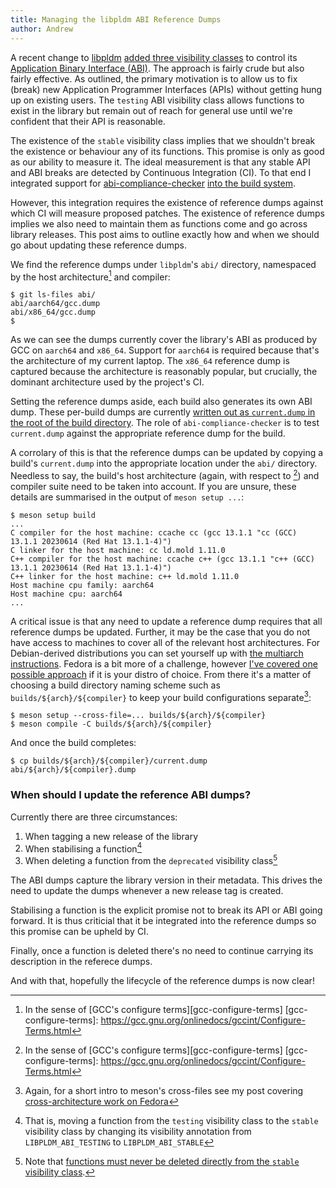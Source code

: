 ```yaml
---
title: Managing the libpldm ABI Reference Dumps
author: Andrew
---
```


A recent change to [libpldm][] [added three visibility
classes][amboar-libpldm-abi-control] to control its [Application Binary
Interface (ABI)][mike-hearn-writing-shared-libraries]. The approach is fairly
crude but also fairly effective. As outlined, the primary motivation is to allow
us to fix (break) new Application Programmer Interfaces (APIs) without getting
hung up on existing users. The `testing` ABI visibility class allows functions
to exist in the library but remain out of reach for general use until we're
confident that their API is reasonable.

[libpldm]: https://github.com/openbmc/libpldm
[amboar-libpldm-abi-control]: _posts/2023-06-06-deprecated-stable-and-testing-abis-for-libpldm.md
[mike-hearn-writing-shared-libraries]: https://plan99.net/~mike/writing-shared-libraries.html#backwards-compat

The existence of the `stable` visibility class implies that we shouldn't break
the existence or behaviour any of its functions. This promise is only as good as
our ability to measure it. The ideal measurement is that any stable API and ABI
breaks are detected by Continuous Integration (CI). To that end I integrated
support for [abi-compliance-checker][] [into the build
system][libpldm-abi-compliance].

[abi-compliance-checker]: https://lvc.github.io/abi-compliance-checker/
[libpldm-abi-compliance]: https://github.com/openbmc/libpldm/commit/953bc8c1a4e9f21981897d06b71159e403dfff1b

However, this integration requires the existence of reference dumps against
which CI will measure proposed patches. The existence of reference dumps implies
we also need to maintain them as functions come and go across library releases.
This post aims to outline exactly how and when we should go about updating these
reference dumps.

We find the reference dumps under `libpldm`'s `abi/` directory, namespaced by
the host architecture[^1] and compiler:

[^1]: In the sense of [GCC's configure terms][gcc-configure-terms]
[gcc-configure-terms]: https://gcc.gnu.org/onlinedocs/gccint/Configure-Terms.html

```
$ git ls-files abi/
abi/aarch64/gcc.dump
abi/x86_64/gcc.dump
$
```

As we can see the dumps currently cover the library's ABI as produced by GCC on
`aarch64` and `x86_64`. Support for `aarch64` is required because that's the
architecture of my current laptop. The `x86_64` reference dump is captured
because the architecture is reasonably popular, but crucially, the dominant
architecture used by the project's CI.

Setting the reference dumps aside, each build also generates its own ABI dump.
These per-build dumps are currently [written out as `current.dump` in the root
of the build directory][libpldm-build-abi-dump-location]. The role of
`abi-compliance-checker` is to test `current.dump` against the appropriate
reference dump for the build.

[libpldm-build-abi-dump-location]: https://github.com/openbmc/libpldm/blob/291da1952b7459b890b2de742774e9dfc1b28cec/meson.build#L106-L116

A corrolary of this is that the reference dumps can be updated by copying a
build's `current.dump` into the appropriate location under the `abi/` directory.
Needless to say, the build's host architecture (again, with respect to [^1]) and
compiler suite need to be taken into account. If you are unsure, these details
are summarised in the output of `meson setup ...`:

```
$ meson setup build
...
C compiler for the host machine: ccache cc (gcc 13.1.1 "cc (GCC) 13.1.1 20230614 (Red Hat 13.1.1-4)")
C linker for the host machine: cc ld.mold 1.11.0
C++ compiler for the host machine: ccache c++ (gcc 13.1.1 "c++ (GCC) 13.1.1 20230614 (Red Hat 13.1.1-4)")
C++ linker for the host machine: c++ ld.mold 1.11.0
Host machine cpu family: aarch64
Host machine cpu: aarch64
...
```

A critical issue is that any need to update a reference dump requires that all
reference dumps be updated. Further, it may be the case that you do not have
access to machines to cover all of the relevant host architectures. For
Debian-derived distributions you can set yourself up with [the multiarch
instructions][debian-wiki-multiarch]. Fedora is a bit more of a challenge,
however [I've covered one possible approach][amboar-fedora-multiarch] if it is
your distro of choice. From there it's a matter of choosing a build directory
naming scheme such as `builds/${arch}/${compiler}` to keep your build
configurations separate[^2]:

[debian-wiki-multiarch]: https://wiki.debian.org/Multiarch/HOWTO
[amboar-fedora-multiarch]: _posts/2023-06-15-cross-architecture-userspace-workflow-on-fedora-38.md

[^2]: Again, for a short intro to meson's cross-files see my post covering
      [cross-architecture work on Fedora][amboar-fedora-multiarch]

```
$ meson setup --cross-file=... builds/${arch}/${compiler}
$ meson compile -C builds/${arch}/${compiler}
```

And once the build completes:

```
$ cp builds/${arch}/${compiler}/current.dump abi/${arch}/${compiler}.dump
```

### When should I update the reference ABI dumps?

Currently there are three circumstances:

1. When tagging a new release of the library
2. When stabilising a function[^3]
3. When deleting a function from the `deprecated` visibility class[^4]

[^3]: That is, moving a function from the `testing` visibility class to the
      `stable` visibility class by changing its visibility annotation from
      `LIBPLDM_ABI_TESTING` to `LIBPLDM_ABI_STABLE`

[^4]: Note that [functions must never be deleted directly from the `stable`
      visibility class][libpldm-working-with-libpldm].

[libpldm-working-with-libpldm]: https://github.com/openbmc/libpldm#working-with-libpldm

The ABI dumps capture the library version in their metadata. This drives the
need to update the dumps whenever a new release tag is created.

Stabilising a function is the explicit promise not to break its API or ABI going
forward. It is thus criticial that it be integrated into the reference dumps so
this promise can be upheld by CI.

Finally, once a function is deleted there's no need to continue carrying its
description in the referece dumps.

And with that, hopefully the lifecycle of the reference dumps is now clear!
